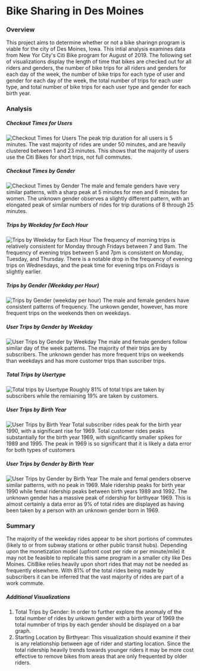 # Bike Sharing in Des Moines

### Overview
This project aims to determine whether or not a bike sharingn program is viable for the city of Des Moines, Iowa.  This intial analysis examines data from New Yor City's Citi Bike program for August of 2019.  The following set of visualizations display the length of time that bikes are checked out for all riders and genders, the number of bike trips for all riders and genders for each day of the week, the number of bike trips for each type of user and gender for each day of the week, the total number of trips for each user type, and total number of bike trips for each user type and gender for each birth year.

### Analysis
##### Checkout Times for Users
![Checkout Times for Users](https://user-images.githubusercontent.com/86164867/134569647-6b2b12e4-7363-4be5-924f-399c6a3fcc1b.PNG)
The peak trip duration for all users is 5 minutes. The vast majority of rides are under 50 minutes, and are heavily clustered between 1 and 23 minutes.  This shows that the majority of users use the Citi Bikes for short trips, not full commutes.

##### Checkout Times by Gender
![Checkout Times by Gender](https://user-images.githubusercontent.com/86164867/134570487-a31ee32c-694e-42d9-8549-c5cc4af23f1d.PNG)
The male and female genders have very similar patterns, with a sharp peak at 5 minutes for men and 6 minutes for women.  The unknown gender observes a slightly different pattern, with an elongated peak of similar numbers of rides for trip durations of 8 through 25 minutes.

##### Trips by Weekday for Each Hour
![Trips by Weekday for Each Hour](https://user-images.githubusercontent.com/86164867/134572140-bed30088-8950-4070-aad0-d23f0ab83bdc.PNG)
The frequency of morning trips is relatively consistent for Monday through Fridays between 7 and 9am.  The frequency of evening trips between 5 and 7pm is consistent on Monday, Tuesday, and Thursday. There is a notable drop in the frequency of evening trips on Wednesdays, and the peak time for evening trips on Fridays is slightly earlier.

##### Trips by Gender (Weekday per Hour)
![Trips by Gender (weekday per hour)](https://user-images.githubusercontent.com/86164867/134574581-e7b57a4c-d1ec-44b4-b87d-9fd31f821024.PNG)
The male and female genders have consistent patterns of frequency.  The unkown gender, however, has more frequent trips on the weekends then on weekdays.

##### User Trips by Gender by Weekday
![User Trips by Gender by Weekday](https://user-images.githubusercontent.com/86164867/134575400-20df5b1b-3eab-477f-8f1a-5c8ac16bb312.PNG)
The male and female genders follow similar day of the week patterns. The majority of their trips are by subscribers. The unknown gender has more frequent trips on weekends than weekdays and has more customer trips than suscriber trips.

##### Total Trips by Usertype
![Total trips by Usertype](https://user-images.githubusercontent.com/86164867/134576466-1c02aba1-9cf5-4e1d-8c4a-04290fed03e3.PNG)
Roughly 81% of total trips are taken by subscribers while the remiaining 19% are taken by customers.

##### User Trips by Birth Year
![User Trips by Birth Year](https://user-images.githubusercontent.com/86164867/134576944-b95d8dca-38d5-4e6f-ad28-adb1eca6e4b0.PNG)
Total subscriber rides peak for the birth year 1990, with a significant rise for 1969. Total customer rides peaks substantially for the birth year 1969, with significantly smaller spikes for 1989 and 1995. The peak in 1969 is so significant that it is likely a data error for both types of customers

##### User Trips by Gender by Birth Year
![User Trips by Gender by Birth Year](https://user-images.githubusercontent.com/86164867/134577494-0862e7df-35d2-4bfa-9268-85ccfc85b9b4.PNG)
The male and femal genders observe similar patterns, with no peak in 1969.  Male ridership peaks for birth year 1990 while femal ridership peaks between birth years 1989 and 1992.  The unknown gender has a massive peak of ridership for birthyear 1969. This is almost certainly a data error as 9% of total rides are displayed as having been taken by a person with an unknown gender born in 1969.

### Summary

The majority of the weekday rides appear to be short portions of commutes (likely to or from subway stations or other public transit hubs). Depending upon the monetization model (upfront cost per ride or per minute/mile) it may not be feasible to replicate this same program in a smaller city like Des Moines. CitiBike relies heavily upon short rides that may not be needed as frequently elsewhere. With 81% of the total rides being made by subscribers it can be inferred that the vast majority of rides are part of a work commute.

##### Additional Visualizations
1. Total Trips by Gender: In order to further explore the anomaly of the total number of rides by unkown gender with a birth year of 1969 the total numnber of trips by each gender should be displayed on a bar graph. 
2. Starting Location by Birthyear: This visualization should examine if their is any relationship between age of rider and starting location. Since the total ridership heavily trends towards younger riders it may be more cost effective to remove bikes from areas that are only frequented by older riders.
